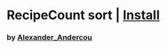 # RecipeCount sort | [Install](index.js?raw=1)

### by [Alexander_Andercou](https://github.com/24sanduAlexandru)
